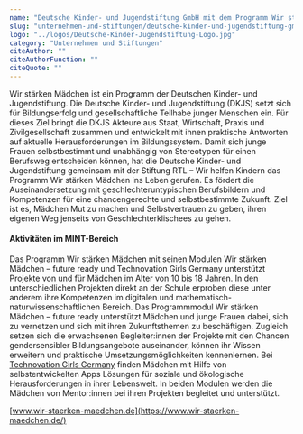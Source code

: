 ```yaml
---
name: "Deutsche Kinder- und Jugendstiftung GmbH mit dem Programm Wir stärken Mädchen"
slug: "unternehmen-und-stiftungen/deutsche-kinder-und-jugendstiftung-gmbh"
logo: "../logos/Deutsche-Kinder-Jugendstiftung-Logo.jpg"
category: "Unternehmen und Stiftungen"
citeAuthor: ""
citeAuthorFunction: ""
citeQuote: ""
---
```


Wir stärken Mädchen ist ein Programm der Deutschen Kinder- und Jugendstiftung. Die Deutsche Kinder- und Jugendstiftung (DKJS) setzt sich für Bildungserfolg und gesellschaftliche Teilhabe junger Menschen ein. Für dieses Ziel bringt die DKJS Akteure aus Staat, Wirtschaft, Praxis und Zivilgesellschaft zusammen und entwickelt mit ihnen praktische Antworten auf aktuelle Herausforderungen im Bildungssystem. Damit sich junge Frauen selbstbestimmt und unabhängig von Stereotypen für einen Berufsweg entscheiden können, hat die Deutsche Kinder- und Jugendstiftung gemeinsam mit der Stiftung RTL – Wir helfen Kindern das Programm Wir stärken Mädchen ins Leben gerufen. Es fördert die Auseinandersetzung mit geschlechteruntypischen Berufsbildern und Kompetenzen für eine chancengerechte und selbstbestimmte Zukunft. Ziel ist es, Mädchen Mut zu machen und Selbstvertrauen zu geben, ihren eigenen Weg jenseits von Geschlechterklischees zu gehen.

#### Aktivitäten im MINT-Bereich

Das Programm Wir stärken Mädchen mit seinen Modulen Wir stärken Mädchen – future ready und Technovation Girls Germany unterstützt Projekte von und für Mädchen im Alter von 10 bis 18 Jahren. In den unterschiedlichen Projekten direkt an der Schule erproben diese unter anderem ihre Kompetenzen im digitalen und mathematisch-naturwissenschaftlichen Bereich. Das Programmmodul Wir stärken Mädchen – future ready unterstützt Mädchen und junge Frauen dabei, sich zu vernetzen und sich mit ihren Zukunftsthemen zu beschäftigen. Zugleich setzen sich die erwachsenen Begleiter:innen der Projekte mit den Chancen gendersensibler Bildungsangebote auseinander, können ihr Wissen erweitern und praktische Umsetzungsmöglichkeiten kennenlernen. Bei [Technovation Girls Germany](https://www.technovationchallenge.de/) finden Mädchen mit Hilfe von selbstentwickelten Apps Lösungen für soziale und ökologische Herausforderungen in ihrer Lebenswelt. In beiden Modulen werden die Mädchen von Mentor:innen bei ihren Projekten begleitet und unterstützt.

[www.wir-staerken-maedchen.de](https://www.wir-staerken-maedchen.de/)
